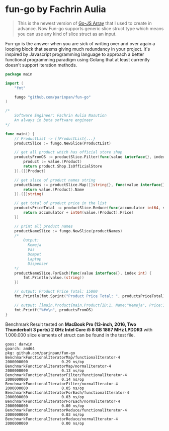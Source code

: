 
# fun-go by Fachrin Aulia

> This is the newest version of [Go-JS Array](https://github.com/parinpan/gojs-array) that I used to create in advance. Now Fun-go supports generic slice struct type which means you can use any kind of slice struct as an input.

Fun-go is the answer when you are sick of writing over and over again a looping block that seems giving much redundancy in your project. It's inspired by Javascript programming language to approach a better functional programming paradigm using Golang that at least currently doesn't support iteration methods.

```go
package main

import (
	"fmt"

	fungo "github.com/parinpan/fun-go"
)

/*
	Software Engineer: Fachrin Aulia Nasution
	An always in beta software engineer
*/

func main() {
	// ProductList -> []ProductList{...}
	productSlice := fungo.NewSlice(ProductList)

	// get all product which has official store shop
	productsFromOS := productSlice.Filter(func(value interface{}, index int) bool {
		product := value.(Product)
		return product.Shop.IsOfficialStore
	}).([]Product)

	// get slice of product names string
	productNames := productSlice.Map([]string{}, func(value interface{}, index int) interface{} {
		return value.(Product).Name
	}).([]string)

	// get total of product price in the list
	productsPriceTotal := productSlice.Reduce(func(accumulator int64, value interface{}) int64 {
		return accumulator + int64(value.(Product).Price)
	})

	// print all product names
	productNameSlice := fungo.NewSlice(productNames)
	/*
		Output:
		  Kemeja
		  Vas
		  Dompet
		  Laptop
		  Dispenser
	*/
	productNameSlice.ForEach(func(value interface{}, index int) {
		fmt.Println(value.(string))
	})

	// output: Product Price Total: 15000
	fmt.Println(fmt.Sprint("Product Price Total: ", productsPriceTotal))

	// output: []main.Product{main.Product{ID:1, Name:"Kemeja", Price:1000, Shop:main.Shop{Name:"shop #1", IsOfficialStore:true}}, main.Product{ID:3, Name:"Dompet", Price:3000, Shop:main.Shop{Name:"shop #3", IsOfficialStore:true}}, main.Product{ID:5, Name:"Dispenser", Price:5000, Shop:main.Shop{Name:"shop #5", IsOfficialStore:true}}}
	fmt.Printf("%#v\n", productsFromOS)
}
```

Benchmark Result tested on **MacBook Pro (13-inch, 2016, Two Thunderbolt 3 ports) 2 GHz Intel Core i5 8 GB 1867 MHz LPDDR3** with 1.000.000 slice elements of struct can be found in the test file.
```
goos: darwin
goarch: amd64
pkg: github.com/parinpan/fun-go
BenchmarkFunctionalIteratorMap/functionalIterator-4             2000000000               0.29 ns/op
BenchmarkFunctionalIteratorMap/normalIterator-4                 2000000000               0.13 ns/op
BenchmarkFunctionalIteratorFilter/functionalIterator-4          2000000000               0.14 ns/op
BenchmarkFunctionalIteratorFilter/normalIterator-4              2000000000               0.05 ns/op
BenchmarkFunctionalIteratorForEach/functionalIterator-4         2000000000               0.03 ns/op
BenchmarkFunctionalIteratorForEach/normalIterator-4             2000000000               0.00 ns/op
BenchmarkFunctionalIteratorReduce/functionalIterator-4          2000000000               0.03 ns/op
BenchmarkFunctionalIteratorReduce/normalIterator-4              2000000000               0.00 ns/op
```
